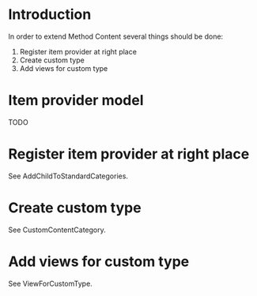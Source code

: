 # Introduction #

In order to extend Method Content several things should be done:
  1. Register item provider at right place
  1. Create custom type
  1. Add views for custom type


# Item provider model #
TODO

# Register item provider at right place #
See AddChildToStandardCategories.

# Create custom type #
See CustomContentCategory.

# Add views for custom type #
See ViewForCustomType.